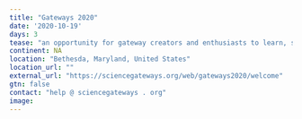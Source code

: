 ```yaml
---
title: "Gateways 2020"
date: '2020-10-19'
days: 3
tease: "an opportunity for gateway creators and enthusiasts to learn, share, connect, and shape the future of gateways"
continent: NA
location: "Bethesda, Maryland, United States"
location_url: ""
external_url: "https://sciencegateways.org/web/gateways2020/welcome"
gtn: false
contact: "help @ sciencegateways . org"
image: 
---
```

